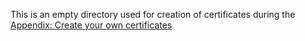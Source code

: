 This is an empty directory used for creation of certificates during the [Appendix: Create your own certificates](../../confluent-kubernetes-examples/security/production-secure-deploy/README.rst)



